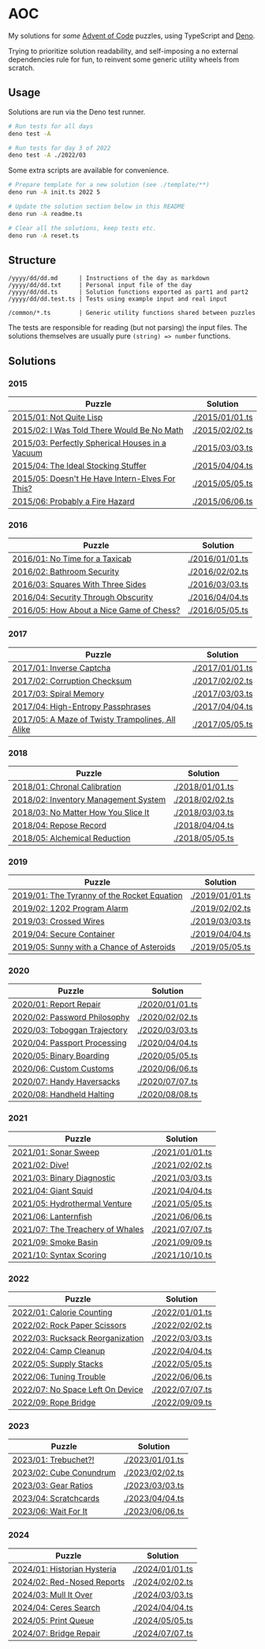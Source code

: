 # AOC

My solutions for _some_ [Advent of Code](https://adventofcode.com/) puzzles,
using TypeScript and [Deno](https://docs.deno.com/runtime/).

Trying to prioritize solution readability, and self-imposing a no external
dependencies rule for fun, to reinvent some generic utility wheels from scratch.

## Usage

Solutions are run via the Deno test runner.

```bash
# Run tests for all days
deno test -A

# Run tests for day 3 of 2022
deno test -A ./2022/03
```

Some extra scripts are available for convenience.

```bash
# Prepare template for a new solution (see ./template/**)
deno run -A init.ts 2022 5

# Update the solution section below in this README
deno run -A readme.ts

# Clear all the solutions, keep tests etc.
deno run -A reset.ts
```

## Structure

```
/yyyy/dd/dd.md      | Instructions of the day as markdown
/yyyy/dd/dd.txt     | Personal input file of the day
/yyyy/dd/dd.ts      | Solution functions exported as part1 and part2
/yyyy/dd/dd.test.ts | Tests using example input and real input

/common/*.ts        | Generic utility functions shared between puzzles
```

The tests are responsible for reading (but not parsing) the input files. The
solutions themselves are usually pure `(string) => number` functions.

## Solutions

<!--- SOLUTIONS-AUTOGEN-START -->

### 2015

| Puzzle                                                             | Solution                           |
| ------------------------------------------------------------------ | ---------------------------------- |
| [2015/01: Not Quite Lisp](./2015/01/01.md)                         | [./2015/01/01.ts](./2015/01/01.ts) |
| [2015/02: I Was Told There Would Be No Math](./2015/02/02.md)      | [./2015/02/02.ts](./2015/02/02.ts) |
| [2015/03: Perfectly Spherical Houses in a Vacuum](./2015/03/03.md) | [./2015/03/03.ts](./2015/03/03.ts) |
| [2015/04: The Ideal Stocking Stuffer](./2015/04/04.md)             | [./2015/04/04.ts](./2015/04/04.ts) |
| [2015/05: Doesn't He Have Intern-Elves For This?](./2015/05/05.md) | [./2015/05/05.ts](./2015/05/05.ts) |
| [2015/06: Probably a Fire Hazard](./2015/06/06.md)                 | [./2015/06/06.ts](./2015/06/06.ts) |

### 2016

| Puzzle                                                      | Solution                           |
| ----------------------------------------------------------- | ---------------------------------- |
| [2016/01: No Time for a Taxicab](./2016/01/01.md)           | [./2016/01/01.ts](./2016/01/01.ts) |
| [2016/02: Bathroom Security](./2016/02/02.md)               | [./2016/02/02.ts](./2016/02/02.ts) |
| [2016/03: Squares With Three Sides](./2016/03/03.md)        | [./2016/03/03.ts](./2016/03/03.ts) |
| [2016/04: Security Through Obscurity](./2016/04/04.md)      | [./2016/04/04.ts](./2016/04/04.ts) |
| [2016/05: How About a Nice Game of Chess?](./2016/05/05.md) | [./2016/05/05.ts](./2016/05/05.ts) |

### 2017

| Puzzle                                                              | Solution                           |
| ------------------------------------------------------------------- | ---------------------------------- |
| [2017/01: Inverse Captcha](./2017/01/01.md)                         | [./2017/01/01.ts](./2017/01/01.ts) |
| [2017/02: Corruption Checksum](./2017/02/02.md)                     | [./2017/02/02.ts](./2017/02/02.ts) |
| [2017/03: Spiral Memory](./2017/03/03.md)                           | [./2017/03/03.ts](./2017/03/03.ts) |
| [2017/04: High-Entropy Passphrases](./2017/04/04.md)                | [./2017/04/04.ts](./2017/04/04.ts) |
| [2017/05: A Maze of Twisty Trampolines, All Alike](./2017/05/05.md) | [./2017/05/05.ts](./2017/05/05.ts) |

### 2018

| Puzzle                                                  | Solution                           |
| ------------------------------------------------------- | ---------------------------------- |
| [2018/01: Chronal Calibration](./2018/01/01.md)         | [./2018/01/01.ts](./2018/01/01.ts) |
| [2018/02: Inventory Management System](./2018/02/02.md) | [./2018/02/02.ts](./2018/02/02.ts) |
| [2018/03: No Matter How You Slice It](./2018/03/03.md)  | [./2018/03/03.ts](./2018/03/03.ts) |
| [2018/04: Repose Record](./2018/04/04.md)               | [./2018/04/04.ts](./2018/04/04.ts) |
| [2018/05: Alchemical Reduction](./2018/05/05.md)        | [./2018/05/05.ts](./2018/05/05.ts) |

### 2019

| Puzzle                                                         | Solution                           |
| -------------------------------------------------------------- | ---------------------------------- |
| [2019/01: The Tyranny of the Rocket Equation](./2019/01/01.md) | [./2019/01/01.ts](./2019/01/01.ts) |
| [2019/02: 1202 Program Alarm](./2019/02/02.md)                 | [./2019/02/02.ts](./2019/02/02.ts) |
| [2019/03: Crossed Wires](./2019/03/03.md)                      | [./2019/03/03.ts](./2019/03/03.ts) |
| [2019/04: Secure Container](./2019/04/04.md)                   | [./2019/04/04.ts](./2019/04/04.ts) |
| [2019/05: Sunny with a Chance of Asteroids](./2019/05/05.md)   | [./2019/05/05.ts](./2019/05/05.ts) |

### 2020

| Puzzle                                          | Solution                           |
| ----------------------------------------------- | ---------------------------------- |
| [2020/01: Report Repair](./2020/01/01.md)       | [./2020/01/01.ts](./2020/01/01.ts) |
| [2020/02: Password Philosophy](./2020/02/02.md) | [./2020/02/02.ts](./2020/02/02.ts) |
| [2020/03: Toboggan Trajectory](./2020/03/03.md) | [./2020/03/03.ts](./2020/03/03.ts) |
| [2020/04: Passport Processing](./2020/04/04.md) | [./2020/04/04.ts](./2020/04/04.ts) |
| [2020/05: Binary Boarding](./2020/05/05.md)     | [./2020/05/05.ts](./2020/05/05.ts) |
| [2020/06: Custom Customs](./2020/06/06.md)      | [./2020/06/06.ts](./2020/06/06.ts) |
| [2020/07: Handy Haversacks](./2020/07/07.md)    | [./2020/07/07.ts](./2020/07/07.ts) |
| [2020/08: Handheld Halting](./2020/08/08.md)    | [./2020/08/08.ts](./2020/08/08.ts) |

### 2021

| Puzzle                                              | Solution                           |
| --------------------------------------------------- | ---------------------------------- |
| [2021/01: Sonar Sweep](./2021/01/01.md)             | [./2021/01/01.ts](./2021/01/01.ts) |
| [2021/02: Dive!](./2021/02/02.md)                   | [./2021/02/02.ts](./2021/02/02.ts) |
| [2021/03: Binary Diagnostic](./2021/03/03.md)       | [./2021/03/03.ts](./2021/03/03.ts) |
| [2021/04: Giant Squid](./2021/04/04.md)             | [./2021/04/04.ts](./2021/04/04.ts) |
| [2021/05: Hydrothermal Venture](./2021/05/05.md)    | [./2021/05/05.ts](./2021/05/05.ts) |
| [2021/06: Lanternfish](./2021/06/06.md)             | [./2021/06/06.ts](./2021/06/06.ts) |
| [2021/07: The Treachery of Whales](./2021/07/07.md) | [./2021/07/07.ts](./2021/07/07.ts) |
| [2021/09: Smoke Basin](./2021/09/09.md)             | [./2021/09/09.ts](./2021/09/09.ts) |
| [2021/10: Syntax Scoring](./2021/10/10.md)          | [./2021/10/10.ts](./2021/10/10.ts) |

### 2022

| Puzzle                                              | Solution                           |
| --------------------------------------------------- | ---------------------------------- |
| [2022/01: Calorie Counting](./2022/01/01.md)        | [./2022/01/01.ts](./2022/01/01.ts) |
| [2022/02: Rock Paper Scissors](./2022/02/02.md)     | [./2022/02/02.ts](./2022/02/02.ts) |
| [2022/03: Rucksack Reorganization](./2022/03/03.md) | [./2022/03/03.ts](./2022/03/03.ts) |
| [2022/04: Camp Cleanup](./2022/04/04.md)            | [./2022/04/04.ts](./2022/04/04.ts) |
| [2022/05: Supply Stacks](./2022/05/05.md)           | [./2022/05/05.ts](./2022/05/05.ts) |
| [2022/06: Tuning Trouble](./2022/06/06.md)          | [./2022/06/06.ts](./2022/06/06.ts) |
| [2022/07: No Space Left On Device](./2022/07/07.md) | [./2022/07/07.ts](./2022/07/07.ts) |
| [2022/09: Rope Bridge](./2022/09/09.md)             | [./2022/09/09.ts](./2022/09/09.ts) |

### 2023

| Puzzle                                     | Solution                           |
| ------------------------------------------ | ---------------------------------- |
| [2023/01: Trebuchet?!](./2023/01/01.md)    | [./2023/01/01.ts](./2023/01/01.ts) |
| [2023/02: Cube Conundrum](./2023/02/02.md) | [./2023/02/02.ts](./2023/02/02.ts) |
| [2023/03: Gear Ratios](./2023/03/03.md)    | [./2023/03/03.ts](./2023/03/03.ts) |
| [2023/04: Scratchcards](./2023/04/04.md)   | [./2023/04/04.ts](./2023/04/04.ts) |
| [2023/06: Wait For It](./2023/06/06.md)    | [./2023/06/06.ts](./2023/06/06.ts) |

### 2024

| Puzzle                                         | Solution                           |
| ---------------------------------------------- | ---------------------------------- |
| [2024/01: Historian Hysteria](./2024/01/01.md) | [./2024/01/01.ts](./2024/01/01.ts) |
| [2024/02: Red-Nosed Reports](./2024/02/02.md)  | [./2024/02/02.ts](./2024/02/02.ts) |
| [2024/03: Mull It Over](./2024/03/03.md)       | [./2024/03/03.ts](./2024/03/03.ts) |
| [2024/04: Ceres Search](./2024/04/04.md)       | [./2024/04/04.ts](./2024/04/04.ts) |
| [2024/05: Print Queue](./2024/05/05.md)        | [./2024/05/05.ts](./2024/05/05.ts) |
| [2024/07: Bridge Repair](./2024/07/07.md)      | [./2024/07/07.ts](./2024/07/07.ts) |

<!--- SOLUTIONS-AUTOGEN-END -->
